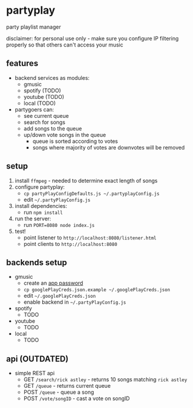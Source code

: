 partyplay
=========

party playlist manager

disclaimer: for personal use only - make sure you configure IP filtering
properly so that others can't access your music

features
--------

* backend services as modules:
  * gmusic
  * spotify (TODO)
  * youtube (TODO)
  * local (TODO)
* partygoers can:
  * see current queue
  * search for songs
  * add songs to the queue
  * up/down vote songs in the queue
    * queue is sorted according to votes
    * songs where majority of votes are downvotes will be removed

setup
-----

1. install `ffmpeg` - needed to determine exact length of songs
2. configure partyplay:
    * `cp partyPlayConfigDefaults.js ~/.partyplayConfig.js`
    * edit `~/.partyPlayConfig.js`
3. install dependencies:
    * run `npm install`
4. run the server:
    * run `PORT=8080 node index.js`
5. test!
    * point listener to `http://localhost:8080/listener.html`
    * point clients to `http://localhost:8080`

backends setup
--------------

* gmusic
    * create an [app password](https://security.google.com/settings/security/apppasswords)
    * `cp googlePlayCreds.json.example ~/.googlePlayCreds.json`
    * edit `~/.googlePlayCreds.json`
    * enable backend in `~/.partyPlayConfig.js`
* spotify
    * TODO
* youtube
    * TODO
* local
    * TODO

api (OUTDATED)
--------------

* simple REST api
  * GET `/search/rick astley` - returns 10 songs matching `rick astley`
  * GET `/queue` - returns current queue
  * POST `/queue` - queue a song
  * POST `/vote/songID` - cast a vote on songID
